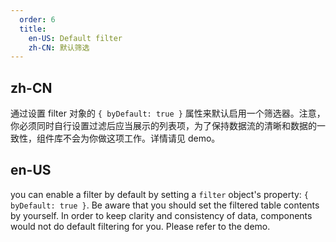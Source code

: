 ```yaml
---
  order: 6
  title:
    en-US: Default filter
    zh-CN: 默认筛选
---
```


## zh-CN

通过设置 filter 对象的 `{ byDefault: true }` 属性来默认启用一个筛选器。注意，你必须同时自行设置过滤后应当展示的列表项，为了保持数据流的清晰和数据的一致性，组件库不会为你做这项工作。详情请见 demo。

## en-US

you can enable a filter by default by setting a `filter` object's property: `{ byDefault: true }`. Be aware that you should set the filtered table contents by yourself. In order to keep clarity and consistency of data, components would not do default filtering for you. Please refer to the demo.